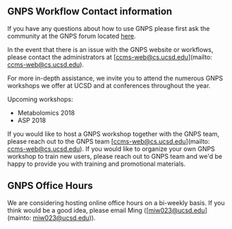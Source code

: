 ## GNPS Workflow Contact information

If you have any questions about how to use GNPS please first ask the community at the GNPS forum located [here](https://groups.google.com/forum/#!forum/molecular_networking_bug_reports).

In the event that there is an issue with the GNPS website or workflows, please contact the administrators at [ccms-web@cs.ucsd.edu](mailto: ccms-web@cs.ucsd.edu).

For more in-depth assistance, we invite you to attend the numerous GNPS workshops we offer at UCSD and at conferences throughout the year.

Upcoming workshops:

* Metabolomics 2018
* ASP 2018

If you would like to host a GNPS workshop together with the GNPS team, please reach out to the GNPS team [ccms-web@cs.ucsd.edu](mailto: ccms-web@cs.ucsd.edu). If you would like to organize your own GNPS workshop to train new users, please reach out to GNPS team and we'd be happy to provide you with training and promotional materials.

## GNPS Office Hours

We are considering hosting online office hours on a bi-weekly basis. If you think would be a good idea, please email Ming ([miw023@ucsd.edu](mainto: miw023@ucsd.edu)).
